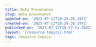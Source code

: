 ```yaml
---
title: Data Provenance
slug: data-provenance
updated-on: '2023-07-12T18:28:26.197Z'
created-on: '2023-07-12T18:28:26.197Z'
published-on: '2023-07-12T18:37:11.502Z'
layout: '[resource-topics].html'
tags: resource-topics
---
```



